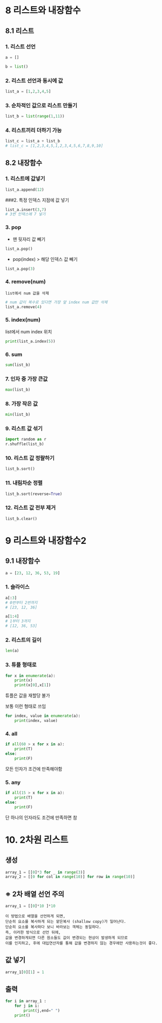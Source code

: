 # 8 리스트와 내장함수

## 8.1 리스트

### 1. 리스트 선언
```python
a = []

b = list()
```

### 2. 리스트 선언과 동시에 값
```python
list_a = [1,2,3,4,5]

```
### 3. 순차적인 값으로 리스트 만들기
```python
list_b = list(range(1,11))
```

### 4. 리스트끼리 더하기 가능
```python
list_c = list_a + list_b
# list_c = [1,2,3,4,5,1,2,3,4,5,6,7,8,9,10]
```


##  8.2 내장함수
### 1. 리스트에 값넣기
```python
list_a.append(12)
```
###2. 특정 인덱스 지점에 값 넣기
```python
list_a.insert(3,7)
# 3번 인덱스에 7 넣기
```
### 3. pop
- 맨 뒷자리 값 빼기
```python
list_a.pop()
```
- pop(index) > 해당 인덱스 값 빼기
```python
list_a.pop(3)
```

### 4. remove(num) 

    list에서 num 값을 삭제
```python
# num 값이 복수로 있다면 가장 앞 index num 값만 삭제
list_a.remove(4)
```

### 5. index(num)
   list에서 num index 위치
 ```python
print(list_a.index(5))
```
### 6. sum
```python
sum(list_b)
```
### 7. 인자 중 가장 큰값
```python
max(list_b)
```
### 8. 가장 작은 값
```python
min(list_b)
```
### 9. 리스트 값 섞기
```python
import random as r
r.shuffle(list_b)
```
### 10. 리스트 값 정랼하기
```python
list_b.sort()
```
### 11. 내림차순 정렬
```python
list_b.sort(reverse=True)
```
### 12. 리스트 값 전부 제거
```python
list_b.clear()
```
# 9 리스트와 내장함수2
## 9.1 내장함수
```python
a = [23, 12, 36, 53, 19]
```

### 1. 슬라이스
```python
a[:3]
# 0번부터 2번까지
# [23, 12, 36]
```
```python
a[1:4]
# 1부터 3까지
# [12, 36, 53]
```
### 2. 리스트의 길이
```python
len(a)
```
### 3. 튜플 형태로
```python
for x in enumerate(a):
    print(x)
    print(x[0],x[1])
```
튜플은 값을 재할당 불가


보통 이런 형태로 쓰임
```python
for index, value in enumerate(a):
    print(index, value)
```


### 4. all
```python
if all(60 > x for x in a):
    print(T)
else:
    print(F)
```
모든 인자가 조건에 만족해야함

### 5. any
```python
if all(15 > x for x in a):
    print(T)
else:
    print(F)
```
단 하나의 인자라도 조건에 만족하면 참


# 10. 2차원 리스트
## 생성
```python
array_1 = [[0]*3 for _ in range(3)]
array_2 = [[0 for col in range(10)] for row in range(10)]
```


## ※ 2차 배열 선언 주의
```python
array_1 = [[0]*10 ]*10
```
    이 방법으로 배열을 선언하게 되면, 
    단순히 요소를 복사하게 되는 얕은복사 (shallow copy)가 일어난다. 
    단순히 요소를 복사하다 보니 바라보는 객체는 동일하다. 
    즉, 이러한 방식으로 선언 뒤에, 
    값을 변경하게되면 다른 원소들도 값이 변경되는 현상이 발생하게 되므로 
    이를 인지하고, 후에 대입연산자를 통해 값을 변경하지 않는 경우에만 사용하는것이 좋다.

## 값 넣기
```python
array_1[0][1] = 1
```
## 출력
```python
for i in array_1 :
    for j in i:
        print(j,end=" ")
    print()
```
